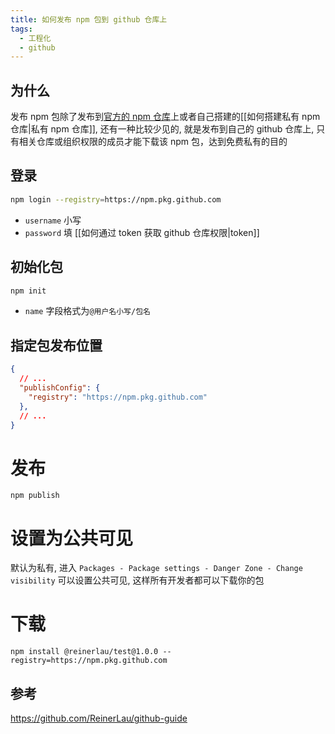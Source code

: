 ```yaml
---
title: 如何发布 npm 包到 github 仓库上
tags:
  - 工程化
  - github
---
```

## 为什么

发布 npm 包除了发布到[官方的 npm 仓库](https://www.npmjs.com/)上或者自己搭建的[[如何搭建私有 npm 仓库|私有 npm 仓库]], 还有一种比较少见的, 就是发布到自己的 github 仓库上, 只有相关仓库或组织权限的成员才能下载该 npm 包，达到免费私有的目的

## 登录

```sh
npm login --registry=https://npm.pkg.github.com
```

- `username` 小写
- `password` 填 [[如何通过 token 获取 github 仓库权限|token]]

## 初始化包

```sh
npm init
```

- `name` 字段格式为`@用户名小写/包名`

## 指定包发布位置

```json
{
  // ...
  "publishConfig": {
    "registry": "https://npm.pkg.github.com"
  },
  // ...
}
```

# 发布

```shell
npm publish
```

# 设置为公共可见

默认为私有, 进入 `Packages - Package settings - Danger Zone - Change visibility` 可以设置公共可见, 这样所有开发者都可以下载你的包 

# 下载

```shell
npm install @reinerlau/test@1.0.0 --registry=https://npm.pkg.github.com
```

## 参考

https://github.com/ReinerLau/github-guide